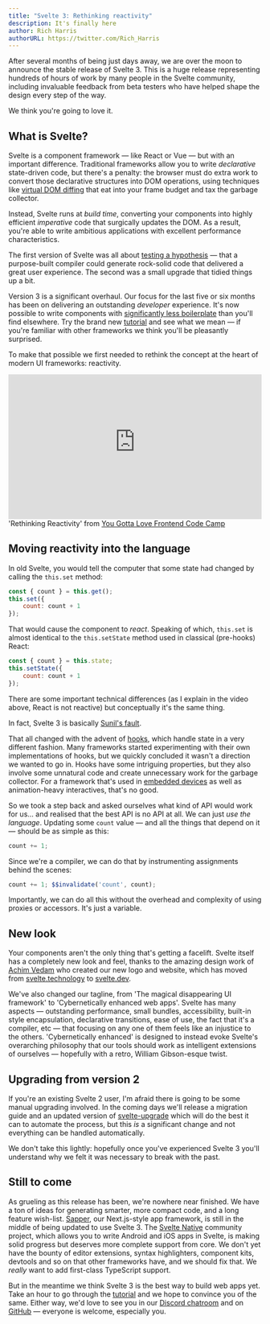 ```yaml
---
title: "Svelte 3: Rethinking reactivity"
description: It's finally here
author: Rich Harris
authorURL: https://twitter.com/Rich_Harris
---
```


After several months of being just days away, we are over the moon to announce the stable release of Svelte 3. This is a huge release representing hundreds of hours of work by many people in the Svelte community, including invaluable feedback from beta testers who have helped shape the design every step of the way.

We think you're going to love it.


## What is Svelte?

Svelte is a component framework — like React or Vue — but with an important difference. Traditional frameworks allow you to write *declarative* state-driven code, but there's a penalty: the browser must do extra work to convert those declarative structures into DOM operations, using techniques like [virtual DOM diffing](blog/virtual-dom-is-pure-overhead) that eat into your frame budget and tax the garbage collector.

Instead, Svelte runs at *build time*, converting your components into highly efficient *imperative* code that surgically updates the DOM. As a result, you're able to write ambitious applications with excellent performance characteristics.

The first version of Svelte was all about [testing a hypothesis](blog/frameworks-without-the-framework) — that a purpose-built compiler could generate rock-solid code that delivered a great user experience. The second was a small upgrade that tidied things up a bit.

Version 3 is a significant overhaul. Our focus for the last five or six months has been on delivering an outstanding *developer* experience. It's now possible to write components with [significantly less boilerplate](blog/write-less-code) than you'll find elsewhere. Try the brand new [tutorial](tutorial) and see what we mean — if you're familiar with other frameworks we think you'll be pleasantly surprised.

To make that possible we first needed to rethink the concept at the heart of modern UI frameworks: reactivity.

<div class="max">
<figure style="max-width: 960px; margin: 0 auto">
<div style="height: 0; padding: 0 0 57.1% 0; position: relative; margin: 0 auto;">
	<iframe style="position: absolute; width: 100%; height: 100%; left: 0; top: 0; margin: 0;" src="https://www.youtube-nocookie.com/embed/AdNJ3fydeao" frameborder="0" allow="accelerometer; autoplay; encrypted-media; gyroscope; picture-in-picture" allowfullscreen></iframe>
</div>

<figcaption>'Rethinking Reactivity' from <a href="https://www.israel.yglfconf.com/">You Gotta Love Frontend Code Camp</a></figcaption>
</figure>
</div>


## Moving reactivity into the language

In old Svelte, you would tell the computer that some state had changed by calling the `this.set` method:

```js
const { count } = this.get();
this.set({
	count: count + 1
});
```

That would cause the component to *react*. Speaking of which, `this.set` is almost identical to the `this.setState` method used in classical (pre-hooks) React:

```js
const { count } = this.state;
this.setState({
	count: count + 1
});
```

There are some important technical differences (as I explain in the video above, React is not reactive) but conceptually it's the same thing.

<aside>
	<p>In fact, Svelte 3 is basically <a href="https://twitter.com/threepointone/status/1057179801109311488">Sunil's fault</a>.</p>
</aside>

That all changed with the advent of [hooks](https://reactjs.org/docs/hooks-intro.html), which handle state in a very different fashion. Many frameworks started experimenting with their own implementations of hooks, but we quickly concluded it wasn't a direction we wanted to go in. Hooks have some intriguing properties, but they also involve some unnatural code and create unnecessary work for the garbage collector. For a framework that's used in [embedded devices](https://mobile.twitter.com/sveltejs/status/1088500539640418304) as well as animation-heavy interactives, that's no good.

So we took a step back and asked ourselves what kind of API would work for us... and realised that the best API is no API at all. We can just *use the language*. Updating some `count` value — and all the things that depend on it — should be as simple as this:

```js
count += 1;
```

Since we're a compiler, we can do that by instrumenting assignments behind the scenes:

```js
count += 1; $$invalidate('count', count);
```

Importantly, we can do all this without the overhead and complexity of using proxies or accessors. It's just a variable.


## New look

Your components aren't the only thing that's getting a facelift. Svelte itself has a completely new look and feel, thanks to the amazing design work of [Achim Vedam](https://vedam.de/) who created our new logo and website, which has moved from [svelte.technology](https://svelte.technology) to [svelte.dev](https://svelte.dev).

We've also changed our tagline, from 'The magical disappearing UI framework' to 'Cybernetically enhanced web apps'. Svelte has many aspects — outstanding performance, small bundles, accessibility, built-in style encapsulation, declarative transitions, ease of use, the fact that it's a compiler, etc — that focusing on any one of them feels like an injustice to the others. 'Cybernetically enhanced' is designed to instead evoke Svelte's overarching philosophy that our tools should work as intelligent extensions of ourselves — hopefully with a retro, William Gibson-esque twist.


## Upgrading from version 2

If you're an existing Svelte 2 user, I'm afraid there is going to be some manual upgrading involved. In the coming days we'll release a migration guide and an updated version of [svelte-upgrade](https://github.com/sveltejs/svelte-upgrade) which will do the best it can to automate the process, but this *is* a significant change and not everything can be handled automatically.

We don't take this lightly: hopefully once you've experienced Svelte 3 you'll understand why we felt it was necessary to break with the past.


## Still to come

As grueling as this release has been, we're nowhere near finished. We have a ton of ideas for generating smarter, more compact code, and a long feature wish-list. [Sapper](https://sapper.svelte.dev), our Next.js-style app framework, is still in the middle of being updated to use Svelte 3. The [Svelte Native](https://svelte-native.technology/) community project, which allows you to write Android and iOS apps in Svelte, is making solid progress but deserves more complete support from core. We don't yet have the bounty of editor extensions, syntax highlighters, component kits, devtools and so on that other frameworks have, and we should fix that. We *really* want to add first-class TypeScript support.

But in the meantime we think Svelte 3 is the best way to build web apps yet. Take an hour to go through the [tutorial](tutorial) and we hope to convince you of the same. Either way, we'd love to see you in our [Discord chatroom](chat) and on [GitHub](https://github.com/sveltejs/svelte) — everyone is welcome, especially you.